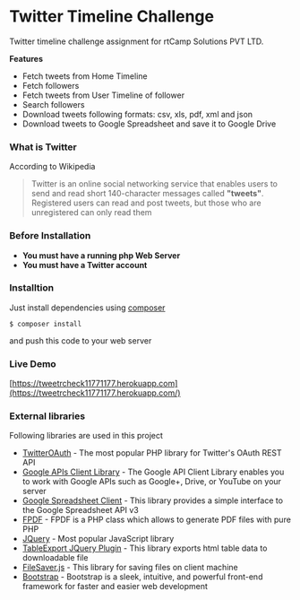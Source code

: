 # Twitter Timeline Challenge

Twitter timeline challenge assignment for rtCamp Solutions PVT LTD.

**Features**
  - Fetch tweets from Home Timeline
  - Fetch followers
  - Fetch tweets from User Timeline of follower
  - Search followers
  - Download tweets following formats: csv, xls, pdf, xml and json
  - Download tweets to Google Spreadsheet and save it to Google Drive

### What is Twitter
According to Wikipedia
> Twitter is an online social networking service that enables users to send and read short 140-character messages called **"tweets"**. Registered users can read and post tweets, but those who are unregistered can only read them
 
### Before Installation
* **You must have a running php Web Server**
* **You must have a Twitter account**
 
### Installtion

Just install dependencies using [composer](https://getcomposer.org/)
```
$ composer install
```
and push this code to your web server

### Live Demo
[https://tweetrcheck11771177.herokuapp.com](https://tweetrcheck11771177.herokuapp.com/)

### External libraries
Following libraries are used in this project
* [TwitterOAuth](https://github.com/abraham/twitteroauth) - The most popular PHP library for Twitter's OAuth REST API
* [Google APIs Client Library](https://developers.google.com/api-client-library/php/) - The Google API Client Library enables you to work with Google APIs such as Google+, Drive, or YouTube on your server
* [Google Spreadsheet Client](https://github.com/asimlqt/php-google-spreadsheet-client) - This library provides a simple interface to the Google Spreadsheet API v3
* [FPDF](http://www.fpdf.org/) - FPDF is a PHP class which allows to generate PDF files with pure PHP
* [JQuery](https://jquery.com) - Most popular JavaScript library
* [TableExport JQuery Plugin](https://github.com/kayalshri/tableExport.jquery.plugin) - This library exports html table data to downloadable file
* [FileSaver.js](https://github.com/eligrey/FileSaver.js/) - This library for saving files on client machine
* [Bootstrap](http://getbootstrap.com/) - Bootstrap is a sleek, intuitive, and powerful front-end framework for faster and easier web development